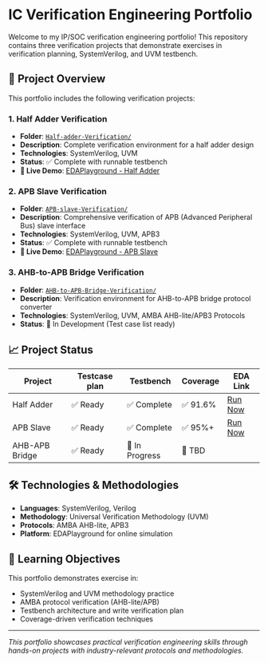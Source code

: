# IC Verification Engineering Portfolio

Welcome to my IP/SOC verification engineering portfolio! This repository contains three verification projects that demonstrate exercises in verification planning, SystemVerilog, and UVM testbench.

## 📁 Project Overview

This portfolio includes the following verification projects:

### 1. Half Adder Verification
- **Folder**: [`Half-adder-Verification/`](https://github.com/chenshowa/IC-Verification-Portfolio/tree/main/Half-adder-Verification)
- **Description**: Complete verification environment for a half adder design
- **Technologies**: SystemVerilog, UVM
- **Status**: ✅ Complete with runnable testbench
- **🔗 Live Demo**: [EDAPlayground - Half Adder](https://www.edaplayground.com/x/CPq6)

### 2. APB Slave Verification  
- **Folder**: [`APB-slave-Verification/`](https://github.com/chenshowa/IC-Verification-Portfolio/tree/main/APB-slave-Verification)
- **Description**: Comprehensive verification of APB (Advanced Peripheral Bus) slave interface
- **Technologies**: SystemVerilog, UVM, APB3
- **Status**: ✅ Complete with runnable testbench
- **🔗 Live Demo**: [EDAPlayground - APB Slave](https://www.edaplayground.com/x/7_3E)

### 3. AHB-to-APB Bridge Verification
- **Folder**: [`AHB-to-APB-Bridge-Verification/`](https://github.com/chenshowa/IC-Verification-Portfolio/tree/main/AHB-to-APB-Bridge-Verification)
- **Description**: Verification environment for AHB-to-APB bridge protocol converter
- **Technologies**: SystemVerilog, UVM, AMBA AHB-lite/APB3 Protocols
- **Status**: 🚧 In Development (Test case list ready)

## 📈 Project Status

| Project | Testcase plan | Testbench | Coverage | EDA Link |
|---------|-----------|----------|---------------|----------|
| Half Adder | ✅ Ready| ✅ Complete | ✅ 91.6%  | [Run Now](https://www.edaplayground.com/x/CPq6) |
| APB Slave | ✅ Ready| ✅ Complete | ✅ 95%+  | [Run Now](https://www.edaplayground.com/x/7_3E) |
| AHB-APB Bridge | ✅ Ready| 🚧 In Progress | 🚧 TBD  |  |


## 🛠️ Technologies & Methodologies

- **Languages**: SystemVerilog, Verilog
- **Methodology**: Universal Verification Methodology (UVM)
- **Protocols**: AMBA AHB-lite,  APB3
- **Platform**: EDAPlayground for online simulation

## 🎯 Learning Objectives

This portfolio demonstrates exercise in:
- SystemVerilog and UVM methodology practice
- AMBA protocol verification (AHB-lite/APB)
- Testbench architecture and write verification plan
- Coverage-driven verification techniques






---

*This portfolio showcases practical verification engineering skills through hands-on projects with industry-relevant protocols and methodologies.*